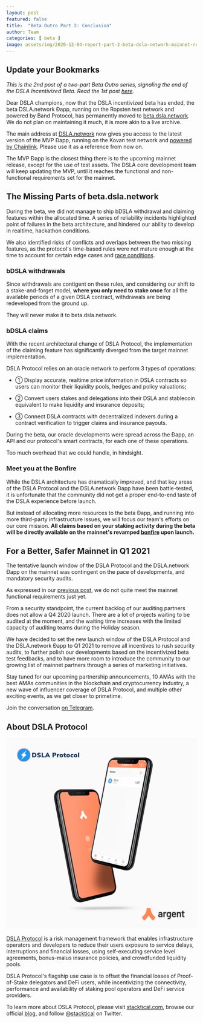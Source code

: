 ```yaml
---
layout: post
featured: false
title:  "Beta Outro Part 2: Conclusion"
author: Team
categories: [ beta ]
image: assets/img/2020-12-04-report-part-2-beta-dsla-network-mainnet-ropsten-kovan.jpg
---
```


## Update your Bookmarks

*This is the 2nd post of a two-part Beta Outro series, signaling the end of the DSLA Incentivized Beta. Read the 1st post [here](https://blog.stacktical.com/beta/2020/11/27/dsla-incentivized-beta-report-part-1-phases-1-5.html).*

Dear DSLA champions, now that the DSLA incentivized beta has ended, the beta DSLA.network Ðapp, running on the Ropsten test network and powered by Band Protocol, has permanently moved to [beta.dsla.network](https://beta.dsla.network). We do not plan on maintaining it much, it is more akin to a live archive.

The main address at [DSLA.network](https://dsla.network) now gives you access to the latest version of the MVP Ðapp, running on the Kovan test network and [powered by Chainlink](https://blog.stacktical.com/partnership/mainnet/2020/12/01/stacktical-dsla-protocol-partners-chainlink-oracle-blockchain-cryptocurrency-defi.html). Please use it as a reference from now on.

The MVP Ðapp is the closest thing there is to the upcoming mainnet release, except for the use of test assets. The DSLA core development team will keep updating the MVP, until it reaches the functional and non-functional requirements set for the mainnet.

## The Missing Parts of beta.dsla.network

During the beta, we did not manage to ship bDSLA withdrawal and claiming features within the allocated time. A series of reliability incidents highlighted point of failures in the beta architecture, and hindered our ability to develop in realtime, hackathon conditions.

We also identified risks of conflicts and overlaps between the two missing features, as the protocol's time-based rules were not mature enough at the time to account for certain edge cases and [race conditions](https://en.wikipedia.org/wiki/Race_condition).

### bDSLA withdrawals

Since withdrawals are contigent on these rules, and considering our shift to a stake-and-forget model, **where you only need to stake once** for all the available periods of a given DSLA contract, withdrawals are being redeveloped from the ground up. 

They will never make it to beta.dsla.network.

### bDSLA claims

With the recent architectural change of DSLA Protocol, the implementation of the claiming feature has significantly diverged from the target mainnet implementation. 

DSLA Protocol relies on an oracle network to perform 3 types of operations:  

* ① Display accurate, realtime price information in DSLA contracts so users can monitor their liquidity pools, hedges and policy valuations;

* ② Convert users stakes and delegations into their DSLA and stablecoin equivalent to make liquidity and insurance deposits;

* ③ Connect DSLA contracts with decentralized indexers during a contract verification to trigger claims and insurance payouts.

During the beta, our oracle developments were spread across the Ðapp, an API and our protocol's smart contracts, for each one of these operations.

Too much overhead that we could handle, in hindsight.

### Meet you at the Bonfire

While the DSLA architecture has dramatically improved, and that key areas of the DSLA Protocol and the DSLA.network Ðapp have been battle-tested, it is unfortunate that the community did not get a proper end-to-end taste of the DSLA experience before launch. 

But instead of allocating more resources to the beta Ðapp, and running into more third-party infrastructure issues, we will focus our team's efforts on our core mission. **All claims based on your staking activity during the beta will be directly available on the mainnet's revamped [bonfire](http://dsla.network/bonfire) upon launch.**

## For a Better, Safer Mainnet in Q1 2021

The tentative launch window of the DSLA Protocol and the DSLA.network Ðapp on the mainnet was contingent on the pace of developments, and mandatory security audits.

As expressed in our [previous post](https://blog.stacktical.com/beta/2020/11/27/dsla-incentivized-beta-report-part-1-phases-1-5.html), we do not quite meet the mainnet functional requirements just yet. 

From a security standpoint, the current backlog of our auditing partners does not allow a Q4 2020 launch. There are a lot of projects waiting to be audited at the moment, and the waiting time increases with the limited capacity of auditing teams during the Holiday season.

We have decided to set the new launch window of the DSLA Protocol and the DSLA.network Ðapp to Q1 2021 to remove all incentives to rush security audits, to further polish our developments based on the incentivized beta test feedbacks, and to have more room to introduce the community to our growing list of mainnet partners through a series of marketing initiatives.

Stay tuned for our upcoming partnership announcements, 10 AMAs with the best AMAs communities in the blockchain and cryptocurrency industry, a new wave of influencer coverage of DSLA Protocol, and multiple other exciting events, as we get closer to primetime.

Join the conversation [on Telegram](https://t.me/stacktical).


## About DSLA Protocol

[![DSLA Token, now on Argent wallet](/assets/img/2020-08-26-dsla-token-available-on-Argent-keyless-wallet-screenshot.jpg)](https://stacktical.com)

[DSLA Protocol](https://stacktical.com) is a risk management framework that enables infrastructure operators and developers to reduce their users exposure to service delays, interruptions and financial losses, using self-executing service level agreements, bonus-malus insurance policies, and crowdfunded liquidity pools.

DSLA Protocol's flagship use case is to offset the financial losses of Proof-of-Stake delegators and DeFi users, while incentivizing the connectivity, performance and availability of staking pool operators and DeFi service providers.

To learn more about DSLA Protocol, please visit [stacktical.com](https://stacktical.com), browse our official [blog](https://blog.stacktical.com), and follow [@stacktical](https://twitter.com/Stacktical) on Twitter.